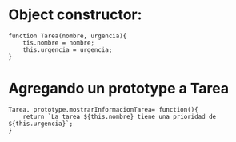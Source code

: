 # Object constructor:

    function Tarea(nombre, urgencia){
        tis.nombre = nombre;
        this.urgencia = urgencia;
    }

**Agregando un prototype a Tarea**
====
    Tarea. prototype.mostrarInformacionTarea= function(){
        return `La tarea ${this.nombre} tiene una prioridad de ${this.urgencia}`;
    }